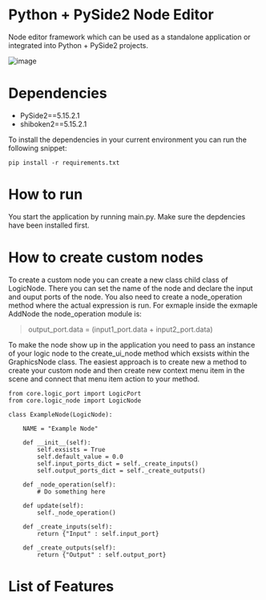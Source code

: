 # Python + PySide2 Node Editor
Node editor framework which can be used as a standalone application or integrated into Python + PySide2 projects.

 ![image](https://github.com/joaen/node-editor-framework/assets/6629861/9a3bac56-ef48-40a8-bf78-44a5ae5ee893)

 # Dependencies
* PySide2==5.15.2.1
* shiboken2==5.15.2.1

To install the dependencies in your current environment you can run the following snippet:
```
pip install -r requirements.txt
```
# How to run
You start the application by running main.py. Make sure the depdencies have been installed first.

# How to create custom nodes
To create a custom node you can create a new class child class of LogicNode. 
There you can set the name of the node and declare the input and ouput ports of the node.
You also need to create a node_operation method where the actual expression is run. For exmaple inside the exmaple AddNode the node_operation module is:
> output_port.data = (input1_port.data + input2_port.data)

To make the node show up in the application you need to pass an instance of your logic node to the create_ui_node method which exsists within the GraphicsNode class.
The easiest approach is to create new a method to create your custom node and then create new context menu item in the scene and connect that menu item action to your method.
```
from core.logic_port import LogicPort
from core.logic_node import LogicNode

class ExampleNode(LogicNode):

    NAME = "Example Node"

    def __init__(self):
        self.exsists = True
        self.default_value = 0.0
        self.input_ports_dict = self._create_inputs()
        self.output_ports_dict = self._create_outputs()

    def _node_operation(self):
        # Do something here
    
    def update(self):
        self._node_operation()
    
    def _create_inputs(self):
        return {"Input" : self.input_port}
    
    def _create_outputs(self):
        return {"Output" : self.output_port}

```
# List of Features



